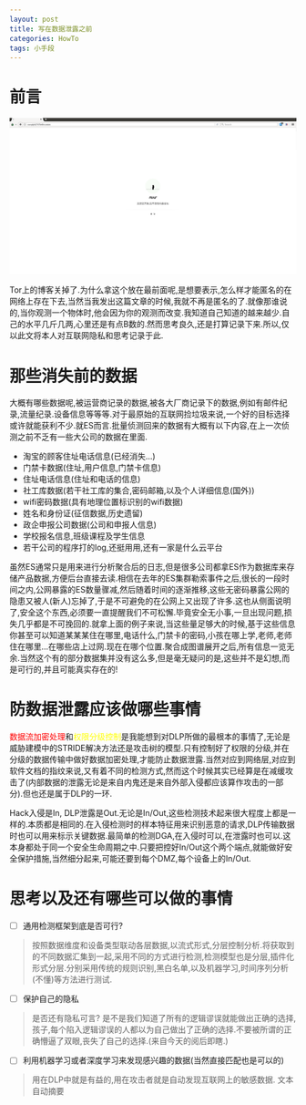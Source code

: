 ```yaml
---
layout: post
title: 写在数据泄露之前
categories: HowTo
tags: 小手段
---
```


# 前言

![img](../image/goneWithWind/goodbaytoonionblog.png)

Tor上的博客关掉了.为什么拿这个放在最前面呢,是想要表示,怎么样才能匿名的在网络上存在下去,当然当我发出这篇文章的时候,我就不再是匿名的了.就像那谁说的,当你观测一个物体时,他会因为你的观测而改变.我知道自己知道的越来越少.自己的水平几斤几两,心里还是有点B数的.然而思考良久,还是打算记录下来.所以,仅以此文将本人对互联网隐私和思考记录于此.

# 那些消失前的数据

大概有哪些数据呢,被运营商记录的数据,被各大厂商记录下的数据,例如有邮件纪录,流量纪录.设备信息等等等.对于最原始的互联网捡垃圾来说,一个好的目标选择或许就能获利不少.就ES而言.批量侦测回来的数据有大概有以下内容,在上一次侦测之前不乏有一些大公司的数据在里面.

* 淘宝的顾客住址电话信息(已经消失...)
* 门禁卡数据(住址,用户信息,门禁卡信息)
* 住址电话信息(住址和电话的信息)
* 社工库数据(若干社工库的集合,密码邮箱,以及个人详细信息(国外))
* wifi密码数据(具有地理位置标识别的wifi数据)
* 姓名和身份证(征信数据,历史遗留)
* 政企申报公司数据(公司和申报人信息)
* 学校报名信息,班级课程及学生信息
* 若干公司的程序打的log,还挺用用,还有一家是什么云平台

虽然ES通常只是用来进行分析聚合后的日志,但是很多公司都拿ES作为数据库来存储产品数据,方便后台直接去读.相信在去年的ES集群勒索事件之后,很长的一段时间之内,公网暴露的ES数量骤减,然后随着时间的逐渐推移,这些无密码暴露公网的隐患又被人(新人)忘掉了,于是不可避免的在公网上又出现了许多.这也从侧面说明了,安全这个东西,必须要一直提醒我们不可松懈.毕竟安全无小事,一旦出现问题,损失几乎都是不可挽回的.就拿上面的例子来说,当这些量足够大的时候,基于这些信息你甚至可以知道某某某住在哪里,电话什么,门禁卡的密码,小孩在哪上学,老师,老师住在哪里...在哪些店上过网.现在在哪个位置.聚合成图谱展开之后,所有信息一览无余.当然这个有的部分数据集并没有这么多,但是毫无疑问的是,这些并不是幻想,而是可行的,并且可能真实存在的!

# 防数据泄露应该做哪些事情

<font color="red"> 数据流加密处理</font>和<font color="yellow" >权限分级控制</font>是我能想到对DLP所做的最根本的事情了,无论是威胁建模中的STRIDE解决方法还是攻击树的模型.只有控制好了权限的分级,并在分级的数据传输中做好数据加密处理,才能防止数据泄露.当然对应到网络层,对应到软件文档的指纹来说,又有着不同的检测方式,然而这个时候其实已经算是在减缓攻击了(内部数据的泄露无论是来自内鬼还是来自外部入侵都应该算作攻击的一部分).但也还是属于DLP的一环.

Hack入侵是In, DLP泄露是Out.无论是In/Out,这些检测技术起来很大程度上都是一样的.本质都是相同的.在入侵检测时的样本特征用来识别恶意的请求,DLP传输数据时也可以用来标示关键数据.最简单的检测DGA,在入侵时可以,在泄露时也可以.这本身都处于同一个安全生命周期之中.只要把控好In/Out这个两个端点,就能做好安全保护措施,当然细分起来,可能还要到每个DMZ,每个设备上的In/Out.

# 思考以及还有哪些可以做的事情

- [ ] 通用检测框架到底是否可行?
> 按照数据维度和设备类型联动各层数据,以流式形式,分层控制分析.将获取到的不同数据汇集到一起,采用不同的方式进行检测,检测模型也是分层,插件化形式分层.分别采用传统的规则识别,黑白名单,以及机器学习,时间序列分析(不懂)等方法进行测试.

- [ ] 保护自己的隐私
> 是否还有隐私可言?
> 是不是我们知道了所有的逻辑谬误就能做出正确的选择,孩子,每个陷入逻辑谬误的人都以为自己做出了正确的选择.不要被所谓的正确懵逼了双眼,丧失了自己的选择.(来自今天的阅后即瞎.)

- [ ] 利用机器学习或者深度学习来发现感兴趣的数据(当然直接匹配也是可以的)
> 用在DLP中就是有益的,用在攻击者就是自动发现互联网上的敏感数据.
> 文本自动摘要
